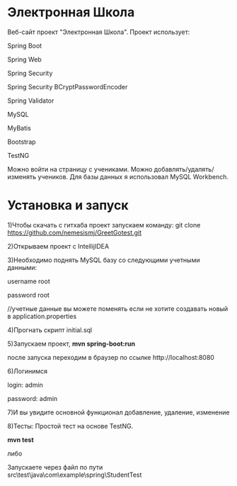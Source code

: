 # Электронная Школа
Веб-сайт проект "Электронная Школа".
Проект использует:

Spring Boot

Spring Web

Spring Security

Spring Security BCryptPasswordEncoder

Spring Validator

MySQL

MyBatis

Bootstrap

TestNG

Можно войти на страницу с учениками. Можно добавлять/удалять/изменять учеников.
Для базы данных я использовал MySQL Workbench.
# Установка и запуск
1)Чтобы скачать с гитхаба проект запускаем команду:
git clone https://github.com/nemesismj/GreetGotest.git

2)Открываем проект с IntellijIDEA

3)Необходимо поднять MySQL базу со следующими учетными данными:

username root 

password root

//учетные данные вы можете поменять если не хотите создавать новый в application.properties

4)Прогнать скрипт initial.sql

5)Запускаем проект, **mvn spring-boot:run**

после запуска переходим в браузер по ссылке http://localhost:8080

6)Логинимся

login: admin

password: admin

7)И вы увидите основной функционал добавление, удаление, изменение

8)Тесты: Простой тест на основе TestNG.

**mvn test**

либо

Запускаете через файл по пути src\test\java\com\example\spring\StudentTest



